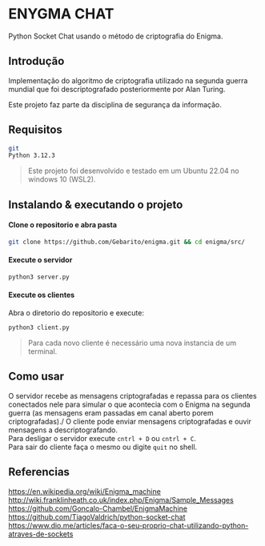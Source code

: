 # ENYGMA CHAT

Python Socket Chat usando o método de criptografia do Enigma.

## Introdução

Implementação do algoritmo de criptografia utilizado na segunda guerra mundial que foi descriptografado posteriormente por Alan Turing.

Este projeto faz parte da disciplina de segurança da informação.

## Requisitos

```sh
git
Python 3.12.3
```

> Este projeto foi desenvolvido e testado em um Ubuntu 22.04 no windows 10 (WSL2).

## Instalando & executando o projeto
#### Clone o repositorio e abra pasta
```sh
git clone https://github.com/Gebarito/enigma.git && cd enigma/src/
```

#### Execute o servidor
```sh
python3 server.py
```

#### Execute os clientes
Abra o diretorio do repositorio e execute:
```sh
python3 client.py
```
> Para cada novo cliente é necessário uma nova instancia de um terminal.  <br />

## Como usar
O servidor recebe as mensagens criptografadas e repassa para os clientes conectados nele para simular
o que acontecia com o Enigma na segunda guerra (as mensagens eram passadas em canal aberto porem criptografadas)./
O cliente pode enviar mensagens criptografadas e ouvir mensagens a descriptografando.  <br />
Para desligar o servidor execute `cntrl + D` ou `cntrl + C`.  <br />
Para sair do cliente faça o mesmo ou digite `quit` no shell.

## Referencias
https://en.wikipedia.org/wiki/Enigma_machine  <br />
http://wiki.franklinheath.co.uk/index.php/Enigma/Sample_Messages  <br />
https://github.com/Goncalo-Chambel/EnigmaMachine <br />
https://github.com/TiagoValdrich/python-socket-chat  <br />
https://www.dio.me/articles/faca-o-seu-proprio-chat-utilizando-python-atraves-de-sockets
